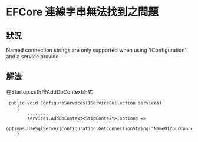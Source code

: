 # EFCore 連線字串無法找到之問題

## 狀況

Named connection strings are only supported when using 'IConfiguration' and a service provide

## 解法

在Startup.cs新增AddDbContext函式

```text
 public void ConfigureServices(IServiceCollection services)
    {
        ........
        services.AddDbContext<StipContext>(options =>
            options.UseSqlServer(Configuration.GetConnectionString("NameOfYourConnectionStringParameter")));
    }
```

